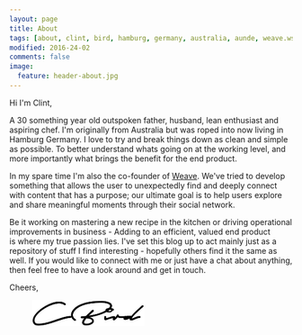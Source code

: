 ```yaml
---
layout: page
title: About
tags: [about, clint, bird, hamburg, germany, australia, aunde, weave.ws]
modified: 2016-24-02
comments: false
image:
  feature: header-about.jpg
---
```


Hi I'm Clint,

A 30 something year old outspoken father, husband, lean enthusiast and aspiring chef. I'm originally from Australia but was roped into now living in Hamburg Germany. I love to try and break things down as clean and simple as possible. To better understand whats going on at the working level, and more importantly what brings the benefit for the end product. 

In my spare time I'm also the co-founder of [Weave](http://www.weave.ws). We've tried to develop something that allows the user to unexpectedly find and deeply connect with content that has a purpose; our ultimate goal is to help users explore and share meaningful moments through their social network. 

Be it working on mastering a new recipe in the kitchen or driving operational improvements in business - Adding to an efficient, valued end product is where my true passion lies. I've set this blog up to act mainly just as a repository of stuff I find interesting - hopefully others find it the same as well. If you would like to connect with me or just have a chat about anything, then feel free to have a look around and get in touch.

Cheers,
<figure>
	<img src="/images/signature.png">
</figure>
